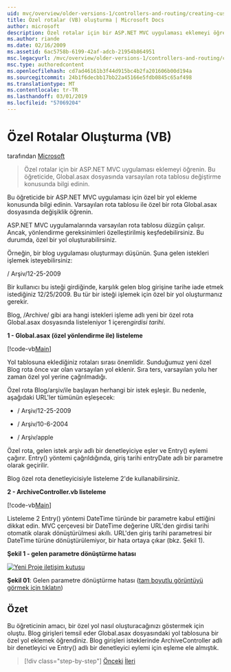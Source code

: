 ```yaml
---
uid: mvc/overview/older-versions-1/controllers-and-routing/creating-custom-routes-vb
title: Özel rotalar (VB) oluşturma | Microsoft Docs
author: microsoft
description: Özel rotalar için bir ASP.NET MVC uygulaması eklemeyi öğrenin. Bu öğreticide, Global.asax dosyasında varsayılan rota tablosu değiştirme konusunda bilgi edinin.
ms.author: riande
ms.date: 02/16/2009
ms.assetid: 6ac5758b-6199-42af-adcb-21954b864951
msc.legacyurl: /mvc/overview/older-versions-1/controllers-and-routing/creating-custom-routes-vb
msc.type: authoredcontent
ms.openlocfilehash: cd7ad46161b3f44d915bc4b2fa201606b00d194a
ms.sourcegitcommit: 24b1f6decbb17bb22a45166e5fdb0845c65af498
ms.translationtype: MT
ms.contentlocale: tr-TR
ms.lasthandoff: 03/01/2019
ms.locfileid: "57069204"
---
```

<a name="creating-custom-routes-vb"></a>Özel Rotalar Oluşturma (VB)
====================
tarafından [Microsoft](https://github.com/microsoft)

> Özel rotalar için bir ASP.NET MVC uygulaması eklemeyi öğrenin. Bu öğreticide, Global.asax dosyasında varsayılan rota tablosu değiştirme konusunda bilgi edinin.


Bu öğreticide bir ASP.NET MVC uygulaması için özel bir yol ekleme konusunda bilgi edinin. Varsayılan rota tablosu ile özel bir rota Global.asax dosyasında değişiklik öğrenin.

ASP.NET MVC uygulamalarında varsayılan rota tablosu düzgün çalışır. Ancak, yönlendirme gereksinimleri özelleştirilmiş keşfedebilirsiniz. Bu durumda, özel bir yol oluşturabilirsiniz.

Örneğin, bir blog uygulaması oluşturmayı düşünün. Şuna gelen istekleri işlemek isteyebilirsiniz:

/ Arşiv/12-25-2009

Bir kullanıcı bu isteği girdiğinde, karşılık gelen blog girişine tarihe iade etmek istediğiniz 12/25/2009. Bu tür bir isteği işlemek için özel bir yol oluşturmanız gerekir.

Blog, /Archive/ gibi ara hangi istekleri işleme adlı yeni bir özel rota Global.asax dosyasında listeleniyor 1 içeren*girdisi tarihi*.

**1 - Global.asax (özel yönlendirme ile) listeleme**

[!code-vb[Main](creating-custom-routes-vb/samples/sample1.vb)]

Yol tablosuna eklediğiniz rotaları sırası önemlidir. Sunduğumuz yeni özel Blog rota önce var olan varsayılan yol eklenir. Sıra ters, varsayılan yolu her zaman özel yol yerine çağrılmadığı.

Özel rota Blog/arşiv/ile başlayan herhangi bir istek eşleşir. Bu nedenle, aşağıdaki URL'ler tümünün eşleşecek:

- / Arşiv/12-25-2009

- / Arşiv/10-6-2004

- / Arşiv/apple

Özel rota, gelen istek arşiv adlı bir denetleyiciye eşler ve Entry() eylemi çağırır. Entry() yöntemi çağrıldığında, giriş tarihi entryDate adlı bir parametre olarak geçirilir.

Blog özel rota denetleyicisiyle listeleme 2'de kullanabilirsiniz.

**2 - ArchiveController.vb listeleme**

[!code-vb[Main](creating-custom-routes-vb/samples/sample2.vb)]

Listeleme 2 Entry() yöntemi DateTime türünde bir parametre kabul ettiğini dikkat edin. MVC çerçevesi bir DateTime değerine URL'den girdisi tarihi otomatik olarak dönüştürülmesi akıllı. URL'den giriş tarihi parametresi bir DateTime türüne dönüştürülemiyor, bir hata ortaya çıkar (bkz. Şekil 1).

**Şekil 1 - gelen parametre dönüştürme hatası**


[![Yeni Proje iletişim kutusu](creating-custom-routes-vb/_static/image1.jpg)](creating-custom-routes-vb/_static/image1.png)

**Şekil 01**: Gelen parametre dönüştürme hatası ([tam boyutlu görüntüyü görmek için tıklatın](creating-custom-routes-vb/_static/image2.png))


## <a name="summary"></a>Özet

Bu öğreticinin amacı, bir özel yol nasıl oluşturacağınızı göstermek için oluştu. Blog girişleri temsil eder Global.asax dosyasındaki yol tablosuna bir özel yol eklemek öğrendiniz. Blog girişleri isteklerinde ArchiveController adlı bir denetleyici ve Entry() adlı bir denetleyici eylemi için eşleme ele almıştık.

> [!div class="step-by-step"]
> [Önceki](asp-net-mvc-controller-overview-vb.md)
> [İleri](creating-a-route-constraint-vb.md)

